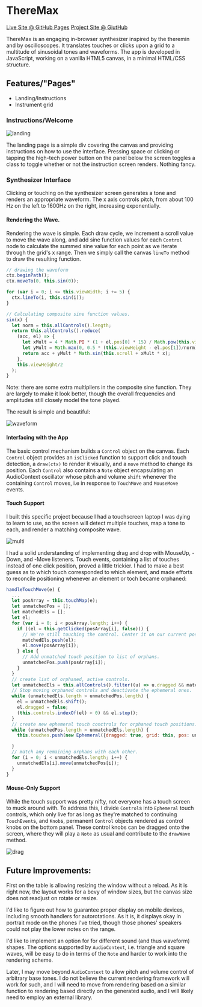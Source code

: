 # ThereMax

[Live Site @ GitHub Pages](https://jamesdconklin.github.io/ThereMax)
[Project Site @ GiutHub](https://github.com/jamesdconklin/ThereMax)

ThereMax is an engaging in-browser synthesizer inspired by the theremin
and by oscilloscopes. It translates touches or clicks upon a grid to a
multitude of sinusoidal tones and waveforms. The app is developed in
JavaScript, working on a vanilla HTML5 canvas, in a minimal HTML/CSS
structure.

## Features/"Pages"
 - Landing/Instructions
 - Instrument grid

### Instructions/Welcome

![landing]

The landing page is a simple div covering the canvas and providing instructions on how to use the interface. Pressing space or clicking or
tapping the high-tech power button on the panel below the screen toggles
a class to toggle whether or not the instruction screen renders. Nothing
fancy.

### Synthesizer Interface

Clicking or touching on the synthesizer screen generates a tone and
renders an appropriate waveform. The x axis controls pitch, from about
100 Hz on the left to 1600Hz on the right, increasing exponentially.

#### Rendering the Wave.

Rendering the wave is simple. Each draw cycle, we increment a scroll
value to move the wave along, and add sine function values for each
`Control` node to calculate the summed sine value for each point as
we iterate through the grid's x range. Then we simply call the canvas
`lineTo` method to draw the resulting function.

```js
// drawing the waveform
ctx.beginPath();
ctx.moveTo(0, this.sin(0));

for (var i = 0; i <= this.viewWidth; i += 5) {
  ctx.lineTo(i, this.sin(i));
}
```

```js
// Calculating composite sine function values.
sin(x) {
  let norm = this.allControls().length;
  return this.allControls().reduce(
    (acc, el) => {
      let xMult = 4 * Math.PI * (1 + el.pos[0] * 15) / Math.pow(this.viewWidth, 2);
      let yMult = Math.max(0, 0.5 * (this.viewHeight - el.pos[1])/norm);
      return acc + yMult * Math.sin(this.scroll + xMult * x);
    },
    this.viewHeight/2
  );
}
```

Note: there are some extra multipliers in the composite sine function.
They are largely to make it look better, though the overall frequencies
and amplitudes still closely model the tone played.

The result is simple and beautiful:

![waveform]

#### Interfacing with the App

The basic control mechanism builds a `Control` object on the canvas.
Each `Control` object provides an `isClicked` function to support click
and touch detection, a `draw(ctx)` to render it visually, and a `move`
method to change its position. Each `Control` also contains a `Note`
object encapsulating an AudioContext oscillator whose pitch and volume
`shift` whenever the containing `Control` moves, i.e in response to
`TouchMove` and `MouseMove` events.


#### Touch Support

I built this specific project because I had a touchscreen laptop I was
dying to learn to use, so the screen will detect multiple touches, map a
tone to each, and render a matching composite wave.

![multi]

I had a solid understanding of implementing drag and drop with MouseUp,
-Down, and -Move listeners. Touch events, containing a list of touches
instead of one click position, proved a little trickier. I had to make
a best guess as to which touch corresponded to which element, and
made efforts to reconcile positioning whenever an element or toch became orphaned:

```js
handleTouchMove(e) {
  ...
  let posArray = this.touchMap(e);
  let unmatchedPos = [];
  let matchedEls = [];
  let el;
  for (var i = 0; i < posArray.length; i++) {
    if ((el = this.getClicked(posArray[i], false))) {
      // We're still touching the control. Center it on our current pos.
      matchedEls.push(el);
      el.move(posArray[i]);
    } else {
      // Add unmatched touch position to list of orphans.
      unmatchedPos.push(posArray[i]);
    }
  }
  // create list of orphaned, active controls.
  let unmatchedEls = this.allControls().filter((u) => u.dragged && matchedEls.indexOf(u) < 0);
  // Stop moving orphaned controls and deactivate the ephemeral ones.
  while (unmatchedEls.length > unmatchedPos.length) {
    el = unmatchedEls.shift();
    el.dragged = false;
    (this.controls.indexOf(el) < 0) && el.stop();
  }
  // create new ephemeral touch conctrols for orphaned touch positions.
  while (unmatchedPos.length > unmatchedEls.length) {
    this.touches.push(new Ephemeral({dragged: true, grid: this, pos: unmatchedPos.shift()}));

  }
  // match any remaining orphans with each other.
  for (i = 0; i < unmatchedEls.length; i++) {
    unmatchedEls[i].move(unmatchedPos[i]);
  }
}
```

#### Mouse-Only Support

While the touch support was pretty nifty, not everyone has a touch
screen to muck around with. To address this, I divide `Control`s into
`Ephemeral` touch controls, which only live for as long as they're
matched to continuing `TouchEvent`s, and `Knob`s, permanent
`Control` objects rendered as control knobs on the bottom panel. These
control knobs can be dragged onto the screen, where they will play a
`Note` as usual and contribute to the `drawWave` method.

![drag]

[landing]: ./docs/screens/landing.png
[waveform]: ./docs/screens/waveform.png
[multi]: ./docs/screens/multi.png
[drag]: ./docs/screens/drag.png

## Future Improvements:

First on the table is allowing resizing the window without a reload. 
As it is right now, the layout works for a bevy of window sizes, 
but the canvas size does not readjust on rotate or resize. 

I'd like to figure out how to guarantee proper display on mobile
devices, including smooth handlers for autorotations. As it is,
it displays okay in portrait mode on the phones I've tried, though
those phones' speakers could not play the lower notes on the range. 

I'd like to implement an option for for different sound (and thus 
waveform) shapes. The options supported by `AudioContext`, i.e. 
triangle and square waves, will be easy to do in terms of the 
`Note` and harder to work into the rendering scheme.

Later, I may move beyond `AudioContext` to allow pitch and volume control
of arbitrary base tones. I do not believe the current rendering framework will work for such, and I will need to move from rendering based on a
similar function to rendering based directly on the generated audio, and
I will likely need to employ an external library.
